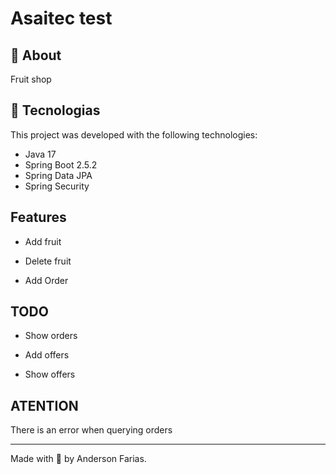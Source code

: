 # Asaitec test

## 📝 About

Fruit shop

## 🧪 Tecnologias

This project was developed with the following technologies:

- Java 17
- Spring Boot 2.5.2
- Spring Data JPA
- Spring Security

## Features

- Add fruit
- Delete fruit

- Add Order

## TODO

- Show orders

- Add offers 
- Show offers

## ATENTION

There is an error when querying orders

---

Made with 🤍 by Anderson Farias.
